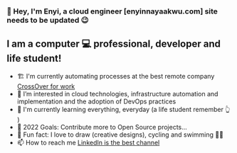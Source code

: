 ### 👋 Hey, I'm Enyi, a cloud engineer [enyinnayaakwu.com] site needs to be updated 😉

## I am a computer 💻 professional, developer and life student!

- 🏗️ I'm currently automating processes at the best remote company [CrossOver for work](https://www.crossover.com)
- 👀 I’m interested in cloud technologies, infrastructure automation and implementation and the adoption of DevOps practices
- 🌱 I'm currently learning everything, everyday (a life student remember 👆 )
- 💞️ 2022 Goals: Contribute more to Open Source projects...
- 📰 Fun fact: I love to draw (creative designs), cycling and swimming 🏊‍♂️
- 📫 How to reach me [LinkedIn is the best channel](https://www.linkedin.com/in/enyiakwu)


<!--- [![Enyinnaya's GitHub stats](https://github-readme-stats.vercel.app/api?username=enyiakwu)](https://github.com/enyiakwu/github-readme-stats)--->

<!---
enyiakwu/enyiakwu is a ✨ special ✨ repository because its `README.md` (this file) appears on your GitHub profile.
You can click the Preview link to take a look at your changes.
--->

